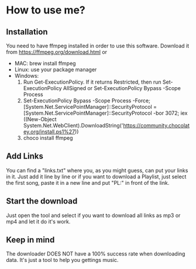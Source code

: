 # How to use me?

## Installation

You need to have ffmpeg installed in order to use this software. Download it from https://ffmpeg.org/download.html or

- MAC: brew install ffmpeg
- Linux: use your package manager
- Windows:
  1. Run Get-ExecutionPolicy. If it returns Restricted, then run Set-ExecutionPolicy AllSigned or Set-ExecutionPolicy Bypass -Scope Process
  2. Set-ExecutionPolicy Bypass -Scope Process -Force; [System.Net.ServicePointManager]::SecurityProtocol = [System.Net.ServicePointManager]::SecurityProtocol -bor 3072; iex ((New-Object System.Net.WebClient).DownloadString('https://community.chocolatey.org/install.ps1%27))
  3. choco install ffmpeg

## Add Links

You can find a "links.txt" where you, as you might guess, can put your links in it.
Just add it line by line or if you want to download a Playlist, just select the first song, paste it in a new line and put "PL:" in front of the link.

## Start the download

Just open the tool and select if you want to download all links as mp3 or mp4 and let it do it's work.

## Keep in mind

The downloader DOES NOT have a 100% success rate when downloading data.
It's just a tool to help you gettings music.
